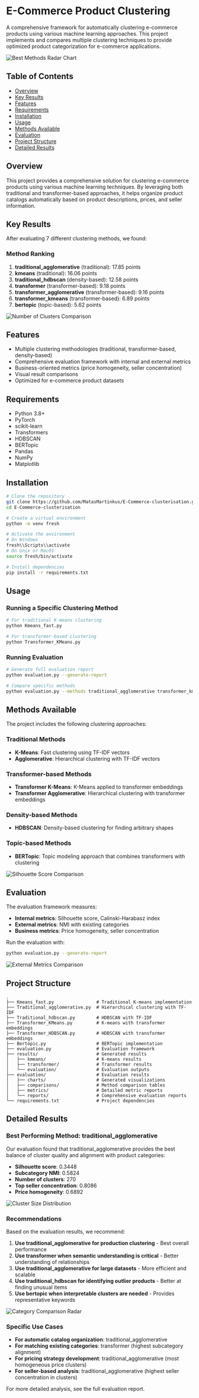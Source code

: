# E-Commerce Product Clustering

A comprehensive framework for automatically clustering e-commerce products using various machine learning approaches. This project implements and compares multiple clustering techniques to provide optimized product categorization for e-commerce applications.

![Best Methods Radar Chart](evaluation/charts/best_methods_radar.png)

## Table of Contents
- [Overview](#overview)
- [Key Results](#key-results)
- [Features](#features)
- [Requirements](#requirements)
- [Installation](#installation)
- [Usage](#usage)
- [Methods Available](#methods-available)
- [Evaluation](#evaluation)
- [Project Structure](#project-structure)
- [Detailed Results](#detailed-results)

## Overview

This project provides a comprehensive solution for clustering e-commerce products using various machine learning techniques. By leveraging both traditional and transformer-based approaches, it helps organize product catalogs automatically based on product descriptions, prices, and seller information.

## Key Results

After evaluating 7 different clustering methods, we found:

### Method Ranking
1. **traditional_agglomerative** (traditional): 17.85 points
2. **kmeans** (traditional): 16.06 points
3. **traditional_hdbscan** (density-based): 12.58 points
4. **transformer** (transformer-based): 9.18 points
5. **transformer_agglomerative** (transformer-based): 9.16 points
6. **transformer_kmeans** (transformer-based): 6.89 points
7. **bertopic** (topic-based): 5.62 points

![Number of Clusters Comparison](evaluation/charts/num_clusters_comparison.png)

## Features

- Multiple clustering methodologies (traditional, transformer-based, density-based)
- Comprehensive evaluation framework with internal and external metrics
- Business-oriented metrics (price homogeneity, seller concentration)
- Visual result comparisons
- Optimized for e-commerce product datasets

## Requirements

- Python 3.8+
- PyTorch
- scikit-learn
- Transformers
- HDBSCAN
- BERTopic
- Pandas
- NumPy
- Matplotlib

## Installation

```bash
# Clone the repository
git clone https://github.com/MatasMartinkus/E-Commerce-clusterisation.git
cd E-Commerce-clusterisation

# Create a virtual environment
python -m venv fresh

# Activate the environment
# On Windows
fresh\\Scripts\\activate
# On Unix or MacOS
source fresh/bin/activate

# Install dependencies
pip install -r requirements.txt
```

## Usage

### Running a Specific Clustering Method

```bash
# For traditional K-means clustering
python Kmeans_fast.py

# For transformer-based clustering
python Transformer_KMeans.py
```

### Running Evaluation

```bash
# Generate full evaluation report
python evaluation.py --generate-report

# Compare specific methods
python evaluation.py --methods traditional_agglomerative transformer_kmeans
```

## Methods Available

The project includes the following clustering approaches:

### Traditional Methods
- **K-Means**: Fast clustering using TF-IDF vectors
- **Agglomerative**: Hierarchical clustering with TF-IDF vectors

### Transformer-based Methods
- **Transformer K-Means**: K-Means applied to transformer embeddings
- **Transformer Agglomerative**: Hierarchical clustering with transformer embeddings

### Density-based Methods
- **HDBSCAN**: Density-based clustering for finding arbitrary shapes

### Topic-based Methods
- **BERTopic**: Topic modeling approach that combines transformers with clustering

![Silhouette Score Comparison](evaluation/charts/silhouette_comparison.png)

## Evaluation

The evaluation framework measures:

- **Internal metrics**: Silhouette score, Calinski-Harabasz index
- **External metrics**: NMI with existing categories
- **Business metrics**: Price homogeneity, seller concentration

Run the evaluation with:
```bash
python evaluation.py --generate-report
```

![External Metrics Comparison](evaluation/charts/external_metrics_comparison.png)

## Project Structure

```
.
├── Kmeans_fast.py                # Traditional K-means implementation
├── Traditional_agglomerative.py  # Hierarchical clustering with TF-IDF
├── Traditional_hdbscan.py        # HDBSCAN with TF-IDF
├── Transformer_KMeans.py         # K-means with transformer embeddings
├── Transformer_HDBSCAN.py        # HDBSCAN with transformer embeddings
├── Bertopic.py                   # BERTopic implementation
├── evaluation.py                 # Evaluation framework
├── results/                      # Generated results
│   ├── kmeans/                   # K-means results
│   ├── transformer/              # Transformer results
│   └── evaluation/               # Evaluation outputs
├── evaluation/                   # Evaluation results
│   ├── charts/                   # Generated visualizations
│   ├── comparisons/              # Method comparison tables
│   ├── metrics/                  # Detailed metric reports
│   └── reports/                  # Comprehensive evaluation reports
└── requirements.txt              # Project dependencies
```

## Detailed Results

### Best Performing Method: traditional_agglomerative

Our evaluation found that traditional_agglomerative provides the best balance of cluster quality and alignment with product categories:

- **Silhouette score**: 0.3448
- **Subcategory NMI**: 0.5824
- **Number of clusters**: 270
- **Top seller concentration**: 0.8086
- **Price homogeneity**: 0.6892

![Cluster Size Distribution](evaluation/charts/cluster_size_distribution.png)

### Recommendations

Based on the evaluation results, we recommend:

1. **Use traditional_agglomerative for production clustering** - Best overall performance
2. **Use transformer when semantic understanding is critical** - Better understanding of relationships
3. **Use traditional_agglomerative for large datasets** - More efficient and scalable
4. **Use traditional_hdbscan for identifying outlier products** - Better at finding unusual items
5. **Use bertopic when interpretable clusters are needed** - Provides representative keywords

![Category Comparison Radar](evaluation/charts/radar_comparison_by_category.png)

### Specific Use Cases

- **For automatic catalog organization**: traditional_agglomerative
- **For matching existing categories**: transformer (highest subcategory alignment)
- **For pricing strategy development**: traditional_agglomerative (most homogeneous price clusters)
- **For seller-based analysis**: traditional_agglomerative (highest seller concentration in clusters)

For more detailed analysis, see the full evaluation report.
